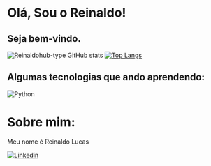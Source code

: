 # Olá, Sou o Reinaldo!
## Seja bem-vindo.
![Reinaldohub-type GitHub stats](https://github-readme-stats.vercel.app/api?username=Reinaldohub-type&show_icons=true&theme=transparent)
[![Top Langs](https://github-readme-stats.vercel.app/api/top-langs/?username=Reinaldohub-type&layout=donut)](https://github.com/Reinaldohub-type/github-readme-stats) <br> 
##  Algumas tecnologias que ando aprendendo:
![Python](https://img.shields.io/badge/Python-3776AB?style=for-the-badge&logo=python&logoColor=white)&nbsp;
# Sobre mim:
Meu nome é Reinaldo Lucas

[![Linkedin](https://img.shields.io/badge/LinkedIn-0077B5?style=for-the-badge&logo=linkedin&logoColor=white)](https://www.linkedin.com/in/reinaldo-souza-430939294/)
